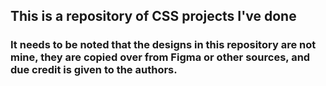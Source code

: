 ## This is a repository of CSS projects I've done
### It needs to be noted that the designs in this repository are not mine, they are copied over from Figma or other sources, and due credit is given to the authors.